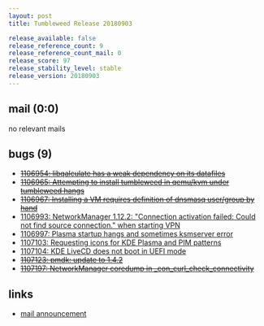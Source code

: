 ```yaml
---
layout: post
title: Tumbleweed Release 20180903

release_available: false
release_reference_count: 9
release_reference_count_mail: 0
release_score: 97
release_stability_level: stable
release_version: 20180903
---
```


## mail (0:0)

no relevant mails

## bugs (9)

<!--more-->

- ~~[1106954: libqalculate has a weak dependency on its datafiles](https://bugzilla.opensuse.org/show_bug.cgi?id=1106954)~~
- ~~[1106965: Attempting to install tumbleweed in qemu/kvm under tumbleweed hangs](https://bugzilla.opensuse.org/show_bug.cgi?id=1106965)~~
- ~~[1106967: Installing a VM requires definition of dnsmasq user/group by hand](https://bugzilla.opensuse.org/show_bug.cgi?id=1106967)~~
- [1106993: NetworkManager 1.12.2: "Connection activation failed: Could not find source connection." when starting VPN](https://bugzilla.opensuse.org/show_bug.cgi?id=1106993)
- [1106997: Plasma startup hangs and sometimes ksmserver error](https://bugzilla.opensuse.org/show_bug.cgi?id=1106997)
- [1107103: Requesting icons for KDE Plasma and PIM patterns](https://bugzilla.opensuse.org/show_bug.cgi?id=1107103)
- [1107104: KDE LiveCD does not boot in UEFI mode](https://bugzilla.opensuse.org/show_bug.cgi?id=1107104)
- ~~[1107123: pmdk: update to 1.4.2](https://bugzilla.opensuse.org/show_bug.cgi?id=1107123)~~
- ~~[1107197: NetworkManager coredump in _con_curl_check_connectivity](https://bugzilla.opensuse.org/show_bug.cgi?id=1107197)~~



## links

- [mail announcement](https://lists.opensuse.org/opensuse-factory/2018-09/msg00017.html)

